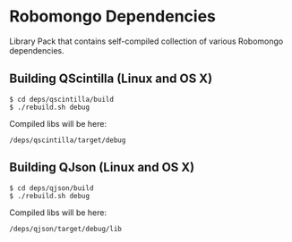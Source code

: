 Robomongo Dependencies
======================

Library Pack that contains self-compiled collection of various Robomongo dependencies.

## Building QScintilla (Linux and OS X)

    $ cd deps/qscintilla/build
    $ ./rebuild.sh debug

Compiled libs will be here:

    /deps/qscintilla/target/debug
    

## Building QJson (Linux and OS X)

    $ cd deps/qjson/build
    $ ./rebuild.sh debug
    
Compiled libs will be here:

    /deps/qjson/target/debug/lib
